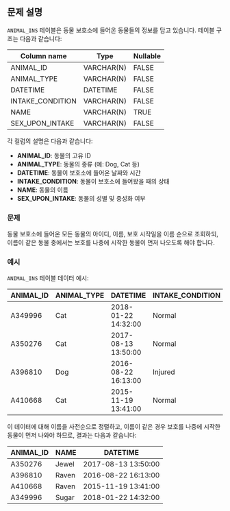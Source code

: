 ## 문제 설명

`ANIMAL_INS` 테이블은 동물 보호소에 들어온 동물들의 정보를 담고 있습니다. 테이블 구조는 다음과 같습니다:

| Column name        | Type       | Nullable |
|--------------------|------------|----------|
| ANIMAL_ID          | VARCHAR(N) | FALSE    |
| ANIMAL_TYPE        | VARCHAR(N) | FALSE    |
| DATETIME           | DATETIME   | FALSE    |
| INTAKE_CONDITION   | VARCHAR(N) | FALSE    |
| NAME               | VARCHAR(N) | TRUE     |
| SEX_UPON_INTAKE    | VARCHAR(N) | FALSE    |

각 컬럼의 설명은 다음과 같습니다:
- **ANIMAL_ID**: 동물의 고유 ID
- **ANIMAL_TYPE**: 동물의 종류 (예: Dog, Cat 등)
- **DATETIME**: 동물이 보호소에 들어온 날짜와 시간
- **INTAKE_CONDITION**: 동물이 보호소에 들어왔을 때의 상태
- **NAME**: 동물의 이름
- **SEX_UPON_INTAKE**: 동물의 성별 및 중성화 여부

### 문제

동물 보호소에 들어온 모든 동물의 아이디, 이름, 보호 시작일을 이름 순으로 조회하되, 이름이 같은 동물 중에서는 보호를 나중에 시작한 동물이 먼저 나오도록 해야 합니다.

### 예시

`ANIMAL_INS` 테이블 데이터 예시:

| ANIMAL_ID | ANIMAL_TYPE | DATETIME            | INTAKE_CONDITION | NAME    | SEX_UPON_INTAKE |
|-----------|-------------|---------------------|------------------|---------|-----------------|
| A349996   | Cat         | 2018-01-22 14:32:00 | Normal           | Sugar   | Neutered Male   |
| A350276   | Cat         | 2017-08-13 13:50:00 | Normal           | Jewel   | Spayed Female   |
| A396810   | Dog         | 2016-08-22 16:13:00 | Injured           | Raven   | Spayed Female   |
| A410668   | Cat         | 2015-11-19 13:41:00 | Normal           | Raven   | Spayed Female   |

이 데이터에 대해 이름을 사전순으로 정렬하고, 이름이 같은 경우 보호를 나중에 시작한 동물이 먼저 나와야 하므로, 결과는 다음과 같습니다:

| ANIMAL_ID | NAME    | DATETIME            |
|-----------|---------|---------------------|
| A350276   | Jewel   | 2017-08-13 13:50:00 |
| A396810   | Raven   | 2016-08-22 16:13:00 |
| A410668   | Raven   | 2015-11-19 13:41:00 |
| A349996   | Sugar   | 2018-01-22 14:32:00 |

